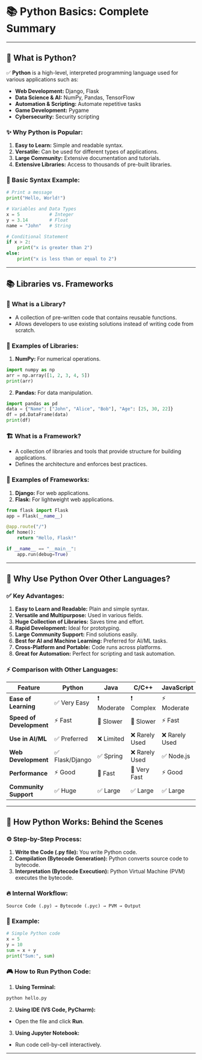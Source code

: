 # 📚 Python Basics: Complete Summary

---

## 🐍 What is Python?

✅ **Python** is a high-level, interpreted programming language used for various applications such as:
- **Web Development:** Django, Flask
- **Data Science & AI:** NumPy, Pandas, TensorFlow
- **Automation & Scripting:** Automate repetitive tasks
- **Game Development:** Pygame
- **Cybersecurity:** Security scripting

### ✨ Why Python is Popular:
1. **Easy to Learn:** Simple and readable syntax.
2. **Versatile:** Can be used for different types of applications.
3. **Large Community:** Extensive documentation and tutorials.
4. **Extensive Libraries:** Access to thousands of pre-built libraries.

### 📝 Basic Syntax Example:
```python
# Print a message
print("Hello, World!")

# Variables and Data Types
x = 5           # Integer
y = 3.14        # Float
name = "John"   # String

# Conditional Statement
if x > 2:
    print("x is greater than 2")
else:
    print("x is less than or equal to 2")
```

---

## 📚 Libraries vs. Frameworks

### 🔧 What is a Library?
- A collection of pre-written code that contains reusable functions.
- Allows developers to use existing solutions instead of writing code from scratch.

### 📝 Examples of Libraries:
1. **NumPy:** For numerical operations.
```python
import numpy as np
arr = np.array([1, 2, 3, 4, 5])
print(arr)
```
2. **Pandas:** For data manipulation.
```python
import pandas as pd
data = {"Name": ["John", "Alice", "Bob"], "Age": [25, 30, 22]}
df = pd.DataFrame(data)
print(df)
```

### 🏗️ What is a Framework?
- A collection of libraries and tools that provide structure for building applications.
- Defines the architecture and enforces best practices.

### 📝 Examples of Frameworks:
1. **Django:** For web applications.
2. **Flask:** For lightweight web applications.
```python
from flask import Flask
app = Flask(__name__)

@app.route("/")
def home():
    return "Hello, Flask!"

if __name__ == "__main__":
    app.run(debug=True)
```

---

## 🎯 Why Use Python Over Other Languages?

### ✅ Key Advantages:
1. **Easy to Learn and Readable:** Plain and simple syntax.
2. **Versatile and Multipurpose:** Used in various fields.
3. **Huge Collection of Libraries:** Saves time and effort.
4. **Rapid Development:** Ideal for prototyping.
5. **Large Community Support:** Find solutions easily.
6. **Best for AI and Machine Learning:** Preferred for AI/ML tasks.
7. **Cross-Platform and Portable:** Code runs across platforms.
8. **Great for Automation:** Perfect for scripting and task automation.

### ⚡ Comparison with Other Languages:
| Feature             | Python         | Java           | C/C++          | JavaScript     |
|---------------------|----------------|----------------|----------------|----------------|
| **Ease of Learning** | ✅ Very Easy   | ❗ Moderate    | ❗ Complex      | ⚡ Moderate    |
| **Speed of Development** | ⚡ Fast      | 🐢 Slower      | 🐢 Slower      | ⚡ Fast        |
| **Use in AI/ML**     | ✅ Preferred   | ❌ Limited     | ❌ Rarely Used | ❌ Rarely Used |
| **Web Development**  | ✅ Flask/Django | ✅ Spring    | ❌ Rarely Used | ✅ Node.js    |
| **Performance**      | ⚡ Good         | 🚀 Fast        | 🚀 Very Fast   | ⚡ Good        |
| **Community Support**| ✅ Huge        | ✅ Large       | ✅ Large       | ✅ Large      |

---

## 🧠 How Python Works: Behind the Scenes

### ⚙️ Step-by-Step Process:
1. **Write the Code (.py file):** You write Python code.
2. **Compilation (Bytecode Generation):** Python converts source code to bytecode.
3. **Interpretation (Bytecode Execution):** Python Virtual Machine (PVM) executes the bytecode.

### 🔥 Internal Workflow:
```
Source Code (.py) → Bytecode (.pyc) → PVM → Output
```

### 📝 Example:
```python
# Simple Python code
x = 5
y = 10
sum = x + y
print("Sum:", sum)
```

### 🎮 How to Run Python Code:
1. **Using Terminal:**
```bash
python hello.py
```
2. **Using IDE (VS Code, PyCharm):**
- Open the file and click **Run**.
3. **Using Jupyter Notebook:**
- Run code cell-by-cell interactively.

---




